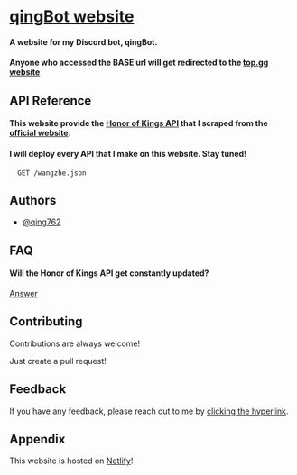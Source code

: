 
# [qingBot website](https://qingbotcommand.netlify.app/)

#### A website for my Discord bot, qingBot.
#### Anyone who accessed the BASE url will get redirected to the [top.gg website](https://top.gg/bot/926975122030596196)



## API Reference

#### This website provide the [Honor of Kings API](https://github.com/qing762/honor-of-kings-json) that I scraped from the [official website](https://pvp.qq.com/).
#### I will deploy every API that I make on this website. Stay tuned!
```http
  GET /wangzhe.json
```



## Authors

- [@qing762](https://twitch.tv/qing762)


## FAQ

#### Will the Honor of Kings API get constantly updated?

[Answer](https://github.com/qing762/honor-of-kings-json#will-this-be-updated-in-the-future)




## Contributing

Contributions are always welcome!

Just create a pull request!


## Feedback

If you have any feedback, please reach out to me by [clicking the hyperlink](https://discord.com/users/635765555277725696).


## Appendix

This website is hosted on [Netlify](https://netlify.app)!


